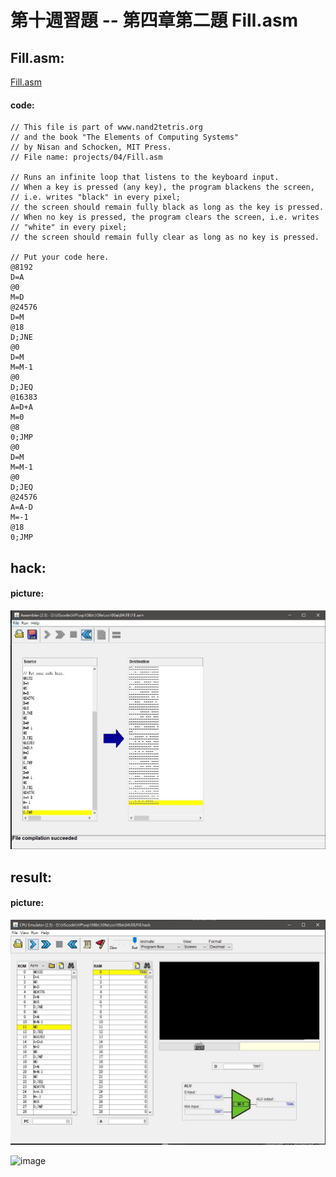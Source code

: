 # 第十週習題 -- 第四章第二題 Fill.asm
## Fill.asm:
[Fill.asm](https://github.com/yichien1019/co109a/blob/master/04/fill/Fill.asm)
#### code:
```
// This file is part of www.nand2tetris.org
// and the book "The Elements of Computing Systems"
// by Nisan and Schocken, MIT Press.
// File name: projects/04/Fill.asm

// Runs an infinite loop that listens to the keyboard input.
// When a key is pressed (any key), the program blackens the screen,
// i.e. writes "black" in every pixel;
// the screen should remain fully black as long as the key is pressed. 
// When no key is pressed, the program clears the screen, i.e. writes
// "white" in every pixel;
// the screen should remain fully clear as long as no key is pressed.

// Put your code here.
@8192
D=A
@0
M=D
@24576
D=M
@18
D;JNE
@0
D=M
M=M-1
@0
D;JEQ
@16383
A=D+A
M=0
@8
0;JMP
@0
D=M
M=M-1
@0
D;JEQ
@24576
A=A-D
M=-1
@18
0;JMP
```

## hack:
#### picture:
![image](https://github.com/yichien1019/co109a/blob/master/hw/10-1.JPG) 

## result:
#### picture:
![image](https://github.com/yichien1019/co109a/blob/master/hw/10-2.JPG) 

![image](https://github.com/yichien1019/co109a/blob/master/hw/10-3.JPG) 
